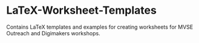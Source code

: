 # LaTeX-Worksheet-Templates
Contains LaTeX templates and examples for creating worksheets for MVSE Outreach and Digimakers workshops.
